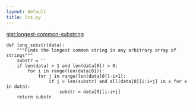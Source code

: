 ```yaml
---
layout: default
title: lcs.py
---
```

[gist:longest-common-substring](https://gist.github.com/hillscottc/947a1f5ddd01bdc85c72#file-long_substr-py)


    def long_substr(data):
        """Finds the longest common string in any arbitrary array of strings"""
        substr = ''
        if len(data) > 1 and len(data[0]) > 0:
            for i in range(len(data[0])):
                for j in range(len(data[0])-i+1):
                    if j > len(substr) and all(data[0][i:i+j] in x for x in data):
                        substr = data[0][i:i+j]
        return substr
